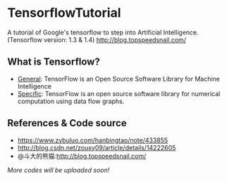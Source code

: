 # TensorflowTutorial
A tutorial of Google's tensorflow to step into Artificial Intelligence. (Tensorflow version: 1.3 & 1.4)
http://blog.topspeedsnail.com/

## What is Tensorflow?
* [General](https://www.tensorflow.org/): TensorFlow is an Open Source Software Library for Machine Intelligence
* [Specific](https://www.tensorflow.org/): TensorFlow is an open source software library for numerical computation using data flow graphs.

## References & Code source
* https://www.zybuluo.com/hanbingtao/note/433855
* http://blog.csdn.net/zouxy09/article/details/14222605
* @斗大的熊猫:http://blog.topspeedsnail.com/


_More codes will be uploaded soon!_

